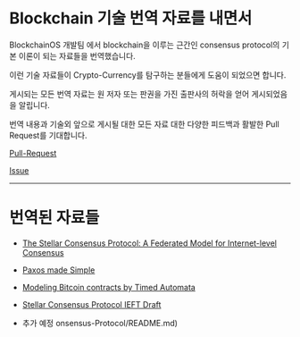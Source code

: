 # Blockchain 기술 번역 자료를 내면서

BlockchainOS 개발팀 에서 blockchain을 이루는 근간인 consensus protocol의 기본 이론이 되는 자료들을 번역했습니다.

이런 기술 자료들이 Crypto-Currency를 탐구하는 분들에게 도움이 되었으면 합니다.

게시되는 모든 번역 자료는 원 저자 또는 판권을 가진 출판사의 허락을 얻어 게시되었음을 알립니다.

번역 내용과 기술외 앞으로 게시될 대한 모든 자료 대한 다양한 피드백과 활발한 Pull Request를 기대합니다.

[Pull-Request](https://github.com/bosnet/papers/pulls)

[Issue](https://github.com/bosnet/papers/issues)
_____

# 번역된 자료들

* [The Stellar Consensus Protocol: A Federated Model for Internet-level Consensus](The-Stellar-Consensus-Protocol/README.md)
* [Paxos made Simple]()

* [Modeling Bitcoin contracts by Timed Automata]()

* [Stellar Consensus Protocol IEFT Draft]()

* 추가 예정 onsensus-Protocol/README.md)
